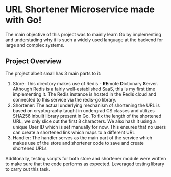 # URL Shortener Microservice made with Go!

The main objective of this project was to mainly learn Go by implementing and understading why it is such a widely used language at the backend for large and complex systems.

## Project Overview

The project albeit small has 3 main parts to it:

1. Store:
    This directory makes use of Redis - **RE**mote **D**ictionary **S**erver. Although Redis is a fairly well-established SaaS, this is my first time implementing it. The Redis instance is hosted in the Redis cloud and connected to this service via the redis-go library. 
2. Shortener:
    The actual underlying mechanism of shortening the URL is based on cryptography taught in undergrad CS classes and utilizes SHA256 inbuilt library present in Go. To fix the length of the shortened URL, we only slice out the first 8 characters. We also hash it using a unique User ID which is set manually for now. This ensures that no users can create a shortened link which maps to a different URL
3. Handler:
    The handler serves as the main part of the service which makes use of the store and shortener code to save and create shortened URLs


Additonally, testing scripts for both store and shortener module were written to make sure that the code performs as expected. Leveraged testing library to carry out this task.

